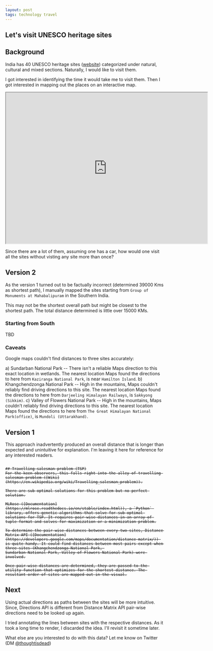 ```yaml
---
layout: post
tags: technology travel
---
```


Let's visit UNESCO heritage sites
----------------------------------

## Background
India has 40 UNESCO heritage sites ([website](https://whc.unesco.org/en/statesparties/in)) categorized under natural, cultural and mixed sections. Naturally, I would like to visit them.

I got interested in identifying the time it would take me to visit them. Then I got interested in mapping out the places on an interactive map.

<iframe src="https://www.google.com/maps/d/embed?mid=1BDAmWg_y5pETZ2qKlYXsd5g0tx8XIomD&ehbc=2E312F" width="640" height="480"></iframe>

Since there are a lot of them, assuming one has a car, how would one visit all the sites without visting any site more than once?

## Version 2
As the version 1 turned out to be factually incorrect (determined 39000 Kms as shortest path), I manually mapped the sites starting from `Group of Monuments at Mahabalipuram` in the Southern India.

This may not be the shortest overall path but might be closest to the shortest path. The total distance determined is little over 15000 KMs.

### Starting from South

TBD

### Caveats

Google maps couldn't find distances to three sites accurately:

a) Sundarban National Park -- There isn't a reliable Maps direction to this exact location in wetlands. The nearest location Maps found the directions to here from `Kaziranga National Park`, is near `Hamilton Island`.
b) Khangchendzonga National Park -- High in the mountains, Maps couldn't reliably find driving directions to this site. The nearest location Maps found the directions to here from `Darjeeling Himalayan Railways`, is `Sakkyong (Sikkim)`.
c) Valley of Flowers National Park -- High in the mountains, Maps couldn't reliably find driving directions to this site. The nearest location Maps found the directions to here from `The Great Himalayan National Park(office)`, is `Mundoli (Uttarakhand)`.


## Version 1

This approach inadvertently produced an overall distance that is longer than expected and unintuitive for explanation. I'm leaving it here for reference for any interested readers.

<pre><code><del>
## Travelling salesman problem (TSP)
For the keen observers, this falls right into the alley of travelling salesman problem ([Wiki](https://en.wikipedia.org/wiki/Travelling_salesman_problem)).

There are sub-optimal solutions for this problem but no perfect solution.

MLRose ([Documentation](https://mlrose.readthedocs.io/en/stable/index.html)), a `Python` library, offers genetic algorithms that solve for sub-optimal solutions for TSP. It requires pair-wise distances in an array of tuple format and solves for maximization or a minimization problem.

To determine the pair-wise distances between every two sites, Distance Matrix API ([Documentation](https://developers.google.com/maps/documentation/distance-matrix/)) is quite handy. It could find distances between most pairs except when three sites (Khangchendzonga National Park, 
Sundarban National Park, Valley of Flowers National Park) were involved.

Once pair-wise distances are determined, they are passed to the utility function that optimizes for the shortest distance. The resultant order of sites are mapped out in the visual.
</del></code></pre>

## Next

Using actual directions as paths between the sites will be more intuitive. Since, Directions API is different from Distance Matrix API pair-wise directions need to be looked up again.

I tried annotating the lines between sites with the respective distances. As it took a long time to render, I discarded the idea. I'll revisit it sometime later.

What else are you interested to do with this data? Let me know on Twitter (DM [@thoughtisdead](https://twitter.com/thoughtisdead/))
